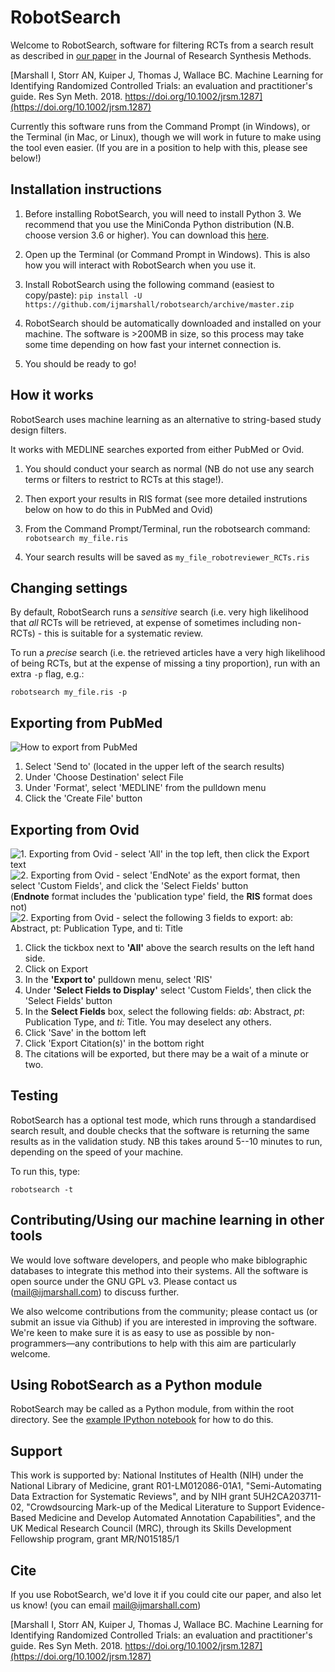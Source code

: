 # RobotSearch

Welcome to RobotSearch, software for filtering RCTs from a search result as described in [our paper](https://doi.org/10.1002/jrsm.1287) in the Journal of Research Synthesis Methods.

[Marshall I, Storr AN, Kuiper J, Thomas J, Wallace BC. Machine Learning for Identifying Randomized Controlled Trials: an evaluation and practitioner's guide. Res Syn Meth. 2018. https://doi.org/10.1002/jrsm.1287](https://doi.org/10.1002/jrsm.1287)

Currently this software runs from the Command Prompt (in Windows), or the Terminal (in Mac, or Linux), though we will work in future to make using the tool even easier. (If you are in a position to help with this, please see below!)

## Installation instructions

1. Before installing RobotSearch, you will need to install Python 3. We recommend that you use the MiniConda Python distribution (N.B. choose version 3.6 or higher). You can download this [here](https://conda.io/miniconda.html).

2. Open up the Terminal (or Command Prompt in Windows). This is also how you will interact with RobotSearch when you use it.

3. Install RobotSearch using the following command (easiest to copy/paste):
	`pip install -U https://github.com/ijmarshall/robotsearch/archive/master.zip`

4. RobotSearch should be automatically downloaded and installed on your machine. The software is >200MB in size, so this process may take some time depending on how fast your internet connection is.

5. You should be ready to go!

## How it works

RobotSearch uses machine learning as an alternative to string-based study design filters.

It works with MEDLINE searches exported from either PubMed or Ovid. 

1. You should conduct your search as normal (NB do not use any search terms or filters to restrict to RCTs at this stage!).

2. Then export your results in RIS format (see more detailed instrutions below on how to do this in PubMed and Ovid)

3. From the Command Prompt/Terminal, run the robotsearch command:
`robotsearch my_file.ris`

4. Your search results will be saved as `my_file_robotreviewer_RCTs.ris`

## Changing settings

By default, RobotSearch runs a *sensitive* search (i.e. very high likelihood that *all* RCTs will be retrieved, at expense of sometimes including non-RCTs) - this is suitable for a systematic review.

To run a *precise* search (i.e. the retrieved articles have a very high likelihood of being RCTs, but at the expense of missing a tiny proportion), run with an extra `-p` flag, e.g.:

`robotsearch my_file.ris -p`


## Exporting from PubMed

![How to export from PubMed](pubmed_export.png)

1. Select 'Send to' (located in the upper left of the search results)
2. Under 'Choose Destination' select File
3. Under 'Format', select 'MEDLINE' from the pulldown menu
4. Click the 'Create File' button

## Exporting from Ovid

![1. Exporting from Ovid - select 'All' in the top left, then click the Export text](ovid_export1.png)
![2. Exporting from Ovid - select 'EndNote' as the export format, then select 'Custom Fields', and click the 'Select Fields' button](ovid_export2.png) (**Endnote** format includes the 'publication type' field, the **RIS** format does not)
![2. Exporting from Ovid - select the following 3 fields to export: *ab*: Abstract, *pt*: Publication Type, and *ti*: Title](ovid_export3.png)

1. Click the tickbox next to **'All'** above the search results on the left hand side.
2. Click on Export
3. In the **'Export to'** pulldown menu, select 'RIS'
4. Under **'Select Fields to Display'** select 'Custom Fields', then click the 'Select Fields' button
5. In the **Select Fields** box, select the following fields: *ab*: Abstract, *pt*: Publication Type, and *ti*: Title. You may deselect any others.
6. Click 'Save' in the bottom left
7. Click 'Export Citation(s)' in the bottom right
8. The citations will be exported, but there may be a wait of a minute or two.

## Testing

RobotSearch has a optional test mode, which runs through a standardised search result, and double checks that the software is returning the same results as in the validation study. NB this takes around 5--10 minutes to run, depending on the speed of your machine.

To run this, type:

`robotsearch -t	`


## Contributing/Using our machine learning in other tools

We would love software developers, and people who make biblographic databases to integrate this method into their systems. All the software is open source under the GNU GPL v3. Please contact us ([mail@ijmarshall.com](mailto:mail@ijmarshall.com)) to discuss further.

We also welcome contributions from the community; please contact us (or submit an issue via Github) if you are interested in improving the software. We're keen to make sure it is as easy to use as possible by non-programmers—any contributions to help with this aim are particularly welcome.

## Using RobotSearch as a Python module

RobotSearch may be called as a Python module, from within the root directory. See the [example IPython notebook](https://github.com/ijmarshall/robotsearch/blob/master/Calling%20RobotSearch%20as%20a%20Python%20module.ipynb) for how to do this.

## Support

This work is supported by: National Institutes of Health (NIH) under the National Library of Medicine, grant R01-LM012086-01A1, "Semi-Automating Data Extraction for Systematic Reviews", and by NIH grant 5UH2CA203711-02, "Crowdsourcing Mark-up of the Medical Literature to Support Evidence-Based Medicine and Develop Automated Annotation Capabilities", and the UK Medical Research Council (MRC), through its Skills Development Fellowship program, grant MR/N015185/1

## Cite

If you use RobotSearch, we'd love it if you could cite our paper, and also let us know! (you can email mail@ijmarshall.com)

[Marshall I, Storr AN, Kuiper J, Thomas J, Wallace BC. Machine Learning for Identifying Randomized Controlled Trials: an evaluation and practitioner's guide. Res Syn Meth. 2018. https://doi.org/10.1002/jrsm.1287](https://doi.org/10.1002/jrsm.1287)